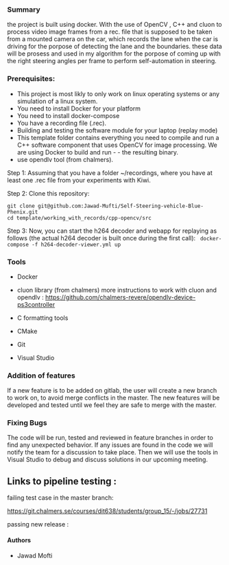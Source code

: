 

### Summary
the project is built using docker.
With the use of OpenCV , C++ and cluon to process video image frames from a rec. file that is supposed to be taken from a mounted camera on the car, which records the lane when the car is driving for the porpose of detecting the lane and the boundaries. these data will be prosess and used in my algorithm for the porpose of coming up with the right steering angles per frame to perform self-automation in steering.

### Prerequisites:

- This project is most likly to only work on linux operating systems or any simulation of a linux system.
- You need to install Docker for your platform
- You need to install docker-compose
 - You have a recording file (.rec).
- Building and testing the software module for your laptop (replay mode)
- This template folder contains everything you need to compile and run a C++ software component that uses OpenCV for image processing. We are using Docker to build and run - - the resulting binary.
- use opendlv tool (from chalmers).


Step 1: Assuming that you have a folder ~/recordings, where you have at least one .rec file from your experiments with Kiwi.

Step 2: Clone this repository:

```cd $HOME
git clone git@github.com:Jawad-Mufti/Self-Steering-vehicle-Blue-Phenix.git
cd template/working_with_records/cpp-opencv/src
```
Step 3:
Now, you can start the h264 decoder and webapp for replaying as follows (the actual h264 decoder is built once during the first call):
``` docker-compose -f h264-decoder-viewer.yml up```

### Tools
* Docker

* cluon library (from chalmers)  more instructions to work with cluon and opendlv :  https://github.com/chalmers-revere/opendlv-device-ps3controller
* C formatting tools
* CMake 
* Git
* Visual Studio



### Addition of features
If a new feature is to be added on gitlab, the user will create a new branch to work on, to avoid merge conflicts in the master. The new features will be developed and tested until we feel they are safe to merge with the master.

### Fixing Bugs
The code will be run, tested and reviewed in feature branches in order to find any unexpected behavior. If any issues are found in the code we will notify the team for a discussion to take place. Then we will use the tools in Visual Studio to debug and discuss solutions in our upcoming meeting.


## Links to pipeline testing :

failing test case in the master branch:

https://git.chalmers.se/courses/dit638/students/group_15/-/jobs/27731

passing new release :



#### Authors

*  Jawad Mofti
